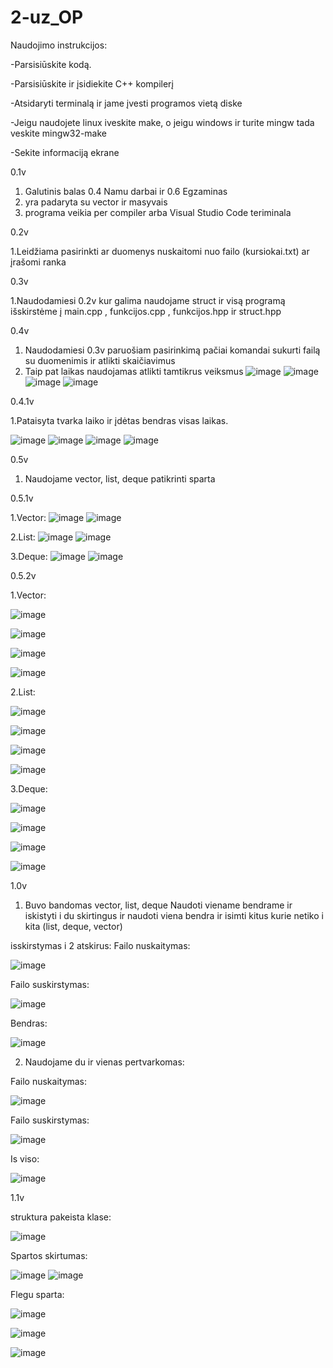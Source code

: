 # 2-uz_OP

Naudojimo instrukcijos:

-Parsisiūskite kodą.

-Parsisiūskite ir įsidiekite C++ kompilerį

-Atsidaryti terminalą ir jame įvesti programos vietą diske

-Jeigu naudojete linux iveskite make, o jeigu windows ir turite mingw tada veskite mingw32-make

-Sekite informaciją ekrane


0.1v
1. Galutinis balas 0.4 Namu darbai ir 0.6 Egzaminas
2. yra padaryta su vector ir masyvais
3. programa veikia per compiler arba Visual Studio Code teriminala

0.2v

1.Leidžiama pasirinkti ar duomenys nuskaitomi nuo failo (kursiokai.txt) ar įrašomi ranka

0.3v

1.Naudodamiesi 0.2v kur galima naudojame struct ir visą programą išskirstėme į main.cpp , funkcijos.cpp , funkcijos.hpp ir struct.hpp 

0.4v

1. Naudodamiesi 0.3v paruošiam pasirinkimą pačiai komandai sukurti failą su duomenimis ir atlikti skaičiavimus
2. Taip pat laikas naudojamas atlikti tamtikrus veiksmus
![image](https://user-images.githubusercontent.com/75576100/111757862-77272400-88a4-11eb-94a3-3d3cd69fd1a0.png)
![image](https://user-images.githubusercontent.com/75576100/111757970-96be4c80-88a4-11eb-94b5-24f53f42bda0.png)
![image](https://user-images.githubusercontent.com/75576100/111758021-a63d9580-88a4-11eb-99f5-a45e095f807e.png)
![image](https://user-images.githubusercontent.com/75576100/111762762-0c78e700-88aa-11eb-9956-dbb85173d165.png)


0.4.1v

1.Pataisyta tvarka laiko ir įdėtas bendras visas laikas.

![image](https://user-images.githubusercontent.com/75576100/111769594-14d52000-88b2-11eb-9f52-06a30626073e.png)
![image](https://user-images.githubusercontent.com/75576100/111769709-31715800-88b2-11eb-8a62-c72eb313f024.png)
![image](https://user-images.githubusercontent.com/75576100/111769754-3e8e4700-88b2-11eb-913e-047696a358ee.png)
![image](https://user-images.githubusercontent.com/75576100/111769874-61b8f680-88b2-11eb-8c6a-45a1f82d7ebd.png)

0.5v

1. Naudojame vector, list, deque patikrinti sparta

0.5.1v

1.Vector:
![image](https://user-images.githubusercontent.com/75576100/114917171-5237b980-9e2e-11eb-9146-2241517c2179.png)
![image](https://user-images.githubusercontent.com/75576100/114917415-962abe80-9e2e-11eb-9e42-9f673659ec4b.png)

2.List:
![image](https://user-images.githubusercontent.com/75576100/114917561-c3776c80-9e2e-11eb-847a-e361d499c3e2.png)
![image](https://user-images.githubusercontent.com/75576100/114917592-ceca9800-9e2e-11eb-8d9f-5abc3205daa4.png)

3.Deque:
![image](https://user-images.githubusercontent.com/75576100/114917696-e9047600-9e2e-11eb-9be4-8d90dcb6aa6e.png)
![image](https://user-images.githubusercontent.com/75576100/114917769-fd487300-9e2e-11eb-98f1-07ac474aeb31.png)

0.5.2v

1.Vector:

![image](https://user-images.githubusercontent.com/75576100/114997580-ac756080-9ea8-11eb-9911-3c32cf0d9743.png)

![image](https://user-images.githubusercontent.com/75576100/114997784-e34b7680-9ea8-11eb-96aa-50b09e3a8fab.png)

![image](https://user-images.githubusercontent.com/75576100/114997835-f3fbec80-9ea8-11eb-8ce4-2f35882aa61e.png)

![image](https://user-images.githubusercontent.com/75576100/114997917-0d9d3400-9ea9-11eb-9e95-0370ed1fc33c.png)

2.List:

![image](https://user-images.githubusercontent.com/75576100/114998556-c06d9200-9ea9-11eb-8f7c-3742297dda50.png)

![image](https://user-images.githubusercontent.com/75576100/114998606-ccf1ea80-9ea9-11eb-8c47-2dc064894af4.png)

![image](https://user-images.githubusercontent.com/75576100/114998674-dda26080-9ea9-11eb-9cbe-f4b02aed986b.png)

![image](https://user-images.githubusercontent.com/75576100/114998772-f3b02100-9ea9-11eb-93c9-e600e5b78792.png)

3.Deque:

![image](https://user-images.githubusercontent.com/75576100/114999237-543f5e00-9eaa-11eb-80d7-7caa80dcd1f9.png)

![image](https://user-images.githubusercontent.com/75576100/114999279-615c4d00-9eaa-11eb-8dd3-42186cd464aa.png)

![image](https://user-images.githubusercontent.com/75576100/114999323-6caf7880-9eaa-11eb-81e4-8217a0be9e96.png)

![image](https://user-images.githubusercontent.com/75576100/114999404-805adf00-9eaa-11eb-8bc2-b8c331cba1d7.png)


1.0v

1. Buvo bandomas vector, list, deque Naudoti viename bendrame ir iskistyti i du skirtingus ir naudoti viena bendra ir isimti kitus kurie netiko i kita (list, deque, vector)

isskirstymas i 2 atskirus:
Failo nuskaitymas:

![image](https://user-images.githubusercontent.com/75576100/115122893-1bdf7300-9fc3-11eb-9aab-851b48536b7a.png)


Failo suskirstymas:

![image](https://user-images.githubusercontent.com/75576100/115122904-2bf75280-9fc3-11eb-8b0b-b275cd72828b.png)


Bendras:

![image](https://user-images.githubusercontent.com/75576100/115122910-344f8d80-9fc3-11eb-90c9-3e08f952a024.png)


2. Naudojame du ir vienas pertvarkomas:

Failo nuskaitymas:

![image](https://user-images.githubusercontent.com/75576100/115123038-d40d1b80-9fc3-11eb-8199-50398d6aa817.png)

Failo suskirstymas:

![image](https://user-images.githubusercontent.com/75576100/115123048-de2f1a00-9fc3-11eb-84eb-950fab973650.png)

Is viso:

![image](https://user-images.githubusercontent.com/75576100/115123053-eb4c0900-9fc3-11eb-9de2-b2a27575065f.png)


1.1v

struktura pakeista klase:

![image](https://user-images.githubusercontent.com/75576100/117547180-e7e1f580-b036-11eb-9974-ac7ed683cc30.png)


Spartos skirtumas:

![image](https://user-images.githubusercontent.com/75576100/117547138-ac472b80-b036-11eb-8468-07f482627154.png)
![image](https://user-images.githubusercontent.com/75576100/117547142-b2d5a300-b036-11eb-99df-0ba74b597bed.png)



Flegu sparta:

![image](https://user-images.githubusercontent.com/75576100/117547154-c1bc5580-b036-11eb-8d12-1060477f779b.png)

![image](https://user-images.githubusercontent.com/75576100/117547158-c97bfa00-b036-11eb-91b8-7f4d6a0fc839.png)

![image](https://user-images.githubusercontent.com/75576100/117547160-cf71db00-b036-11eb-87ac-544e827e7039.png)

